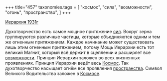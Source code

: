 +++
title="457"
taxonomies.tags = [
 "космос",
 "сила",
 "возможности",
 "огонь",
 "пространство",
]
+++

[Иерархия 1931г](/agni/1931)

Духотворчество есть самое мощное притяжение [сил](/tags/сила). Вокруг зерна группируются различные частицы, которые объединяются одним и тем же огненным притяжением. Каждое начинание может существовать лишь этим огненным притяжением, потому Мощь Иерархии есть тот великий Магнит, который всё держит в сцеплении и расширяет все [возможности](/tags/возможности). Принцип Иерархии заложен во всех жизненных проявлениях. Принцип Иерархии ведёт весь [Космос](/tags/космос). Так духотворчество насыщает огнём все проявления [пространства](/tags/пространство). Символ Великого Водительства заложен в [Космосе](/tags/космос).   

